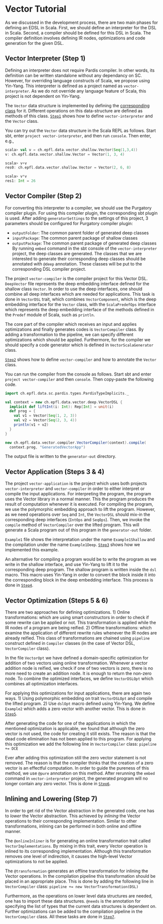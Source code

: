 Vector Tutorial
===============

As we discussed in the development process, there are two main phases for defining an EDSL in Scala. First, we should define an interpreter for the DSL in Scala. Second, a compiler should be defined for this DSL in Scala. The compiler definition involves defining IR nodes, optimizations and code generation for the given DSL.

## Vector Interpreter (Step 1)

Defining an interpreter does not require Pardis compiler. In other words, its definition can be written standalone without any 
dependancy on SC. However, for overriding language constructs of Scala, we propose using Yin-Yang. This interpreter is defined as a
project named as `vector-interpreter`. As we do not override any language feature of Scala, this project is not dependent on Yin-Yang.

The `Vector` data structure is implemented by defining the [corresponding class](step-1/vector-interpreter/src/main/scala/ch/epfl/data/vector/shallow/Vector.scala) for it. Different operations on this data-structure are defined as methods of this class. [`Step1`](step-1) shows how to define `vector-interpreter` and the `Vector` class.

You can try out the `Vector` data structure in the Scala REPL as follows. Start sbt, enter `project vector-interpreter`, and then run `console`. Then enter, e.g.,
```scala
scala> val v = ch.epfl.data.vector.shallow.Vector(Seq(1,3,4))
v: ch.epfl.data.vector.shallow.Vector = Vector(1, 3, 4)

scala> v+v
res0: ch.epfl.data.vector.shallow.Vector = Vector(2, 6, 8)

scala> v*v
res1: Int = 26
```

## Vector Compiler (Step 2)

For converting this interpreter to a compiler, we should use the Purgatory compiler plugin. For using this compiler plugin, the corresponding sbt plugin is used. After adding `generatorSettings` to the settings of this project, 3 parameters should be configured for Purgatory compiler plugin:
 * `outputFolder`: The common parent folder of generated deep classes
 * `inputPackage`: The common parent package of shallow classes
 * `outputPackage`: The common parent package of generated deep classes
By running `embed` command in the sbt console of the `vector-interpreter` project, the deep classes are generated.
The classes that we are interested to generate their corresponding deep classes should be annotated with `@deep` annotation. These classes will be put to the corresponding DSL compiler project.

The project `vector-compiler` is the compiler project for this Vector DSL. `DeepVector` file represents the deep embedding interface defined for the shallow class `Vector`. In order to use the deep interfaces, one should combine all deep interfaces which are needed for applications. This task is done in `VectorDSL` trait, which combines `VectorComponent`, which is the deep embedding interface for the `Vector` class, with the `ScalaPredefOps` interface which represents the deep embedding interface of the methods defined in the `Predef` module of Scala, such as `println`. 

The core part of the compiler which receives an input and applies optimizations and finally generates codes is `VectorCompiler` class. By adding a transformation to the pipeline, we can specify different optimizations which should be applied. Furthermore, for the compiler we should specify a code generator which is defined in `VectorScalaGenerator` class.

[`Step2`](https://github.com/epfldata/sc-examples/tree/master/vector-dsl/step-2) shows how to define `vector-compiler` and how to annotate the `Vector` class.

You can run the compiler from the console as follows. Start sbt and enter `project vector-compiler` and then `console`. Then copy-paste the following code.
```scala
import ch.epfl.data.sc.pardis.types.PardisTypeImplicits._

val context = new ch.epfl.data.vector.deep.VectorDSL {
  implicit def liftInt(i: Int): Rep[Int] = unit(i)
  def prog = {
    val v1 = Vector(Seq(1, 2, 3))
    val v2 = Vector(Seq(2, 3, 4))
    println(v1 + v2)
  }
}

new ch.epfl.data.vector.compiler.VectorCompiler(context).compile(
  context.prog, "GeneratedVectorApp")
   ```
The output file is written to the `generator-out` directory.

## Vector Application (Steps 3 & 4)

The project `vector-application` is the project which uses both projects `vector-interpreter` and `vector-compiler` in order to either interpret or compile the input applications. For interpreting the program, the program uses the Vector library in a normal manner. This the program produces the result of computation whenever it is executed. For compiling the program, we use the polymorphic embedding approach to lift the program. However, as we need operations over `Seq` and `Int`, the `VectorDSL` should mix-in the corresponding deep interfaces (`IntOps` and `SeqOps`). Then, we invoke the `compile` method of `VectorCompiler` over the lifted program. This will generate a Scala program out of this program in the `generator-out` folder. 

`Example1` file shows the interpretation under the name `Example1Shallow` and the compilation under the name `Example1Deep`. [`Step3`](https://github.com/epfldata/sc-examples/tree/master/vector-dsl/step-3) shows how we implemented this example.

An alternative for compiling a program would be to write the program as we write in the shallow interface, and use Yin-Yang to lift it to the corresponding deep program. The shallow program is written inside the `dsl` macro. This macro uses Yin-Yang in order to convert the block inside it into the corresponding block in the deep embedding interface. This process is done in [`Step4`](https://github.com/epfldata/sc-examples/tree/master/vector-dsl/step-4). 

## Vector Optimization (Steps 5 & 6)

There are two approaches for defining optimizations. 1) Online transformations: which are using smart constructors in order to check if some rewrite can be applied or not. This transformation is applied while the IR nodes of a program are being reified. 2) Offline transformations: which examine the application of different rewrite rules whenever the IR nodes are already reified. This class of transformations are chained using `pipeline` construct defined in `Compiler` classes (in the case of Vector DSL, `VectorCompiler` class).

In the file `VectorOpt` we have defined a domain-specific optimization for addition of two vectors using online transformation. Whenever a vector addition node is reified, we check if one of two vectors is zero, there is no more need to create an addition node. It is enough to return the non-zero node. To combine the optimized interfaces, we define `VectorDSLOpt` which combines all optimization interfaces.

For applying this optimizations for input applications, there are again two ways. 1) Using polymorphic embedding on trait `VectorDSLOpt` and compile the lifted program. 2) Use `dslOpt` macro defined using Yin-Yang. We define `Example2` which adds a zero vector with another vector. This is done in [`Step5`](https://github.com/epfldata/sc-examples/tree/master/vector-dsl/step-5).

After generating the code for one of the applications in which the mentioned optimization is applicable, we found that although the zero vector is not used, the code for creating it still exists. The reason is that the dead code elimination has not been applied to this program. For applying this optimization we add the following line in `VectorCompiler` class:
`pipeline += DCE`

Ever after adding this optimization still the zero vector statement is not removed. The reason is that the compiler thinks that the creation of a zero vector is an effectful computation. In order to guide the pureness of this method, we use `@pure` annotation on this method. After rerunning the `embed` command in `vector-interpreter` project, the generated program will no longer contain any zero vector. This is done in [`Step6`](https://github.com/epfldata/sc-examples/tree/master/vector-dsl/step-6).

## Inlining and Lowering (Step 7)

In order to get rid of the Vector abstraction in the generated code, one has to *lower* the Vector abstraction. 
This achieved by *inlining* the Vector operations to their corresponding implementation. Similar to other 
transformations, inlining can be performed in both online and offline manner. 

The `@onlineInliner` is for generating an online transformation trait called `VectorImplementations`. By mixing in 
this trait, every Vector operation is inlined to its corresponding implementation. Although this transformation
removes one level of indirection, it causes the high-level Vector optimizations to not be applied.

The `@transformation` generates an offline transformation for inlining the Vector operations. In the compilation 
pipeline this transformation should be placed in an appropriate place. This is done by adding the following line in
`VectorCompiler` class:
`pipeline += new VectorTransformation(DSL)`

Furthermore, as the operations on lower level data structures are needed, one has to import these data structures.
`@needs` is the annotation for specifying the list of types that the current data structures is dependent on.
Further optimizations can be added to the compilation pipeline in the `VectorCompiler` class. All these tasks
are done in [`Step7`](https://github.com/epfldata/sc-examples/tree/master/vector-dsl/step-7).
